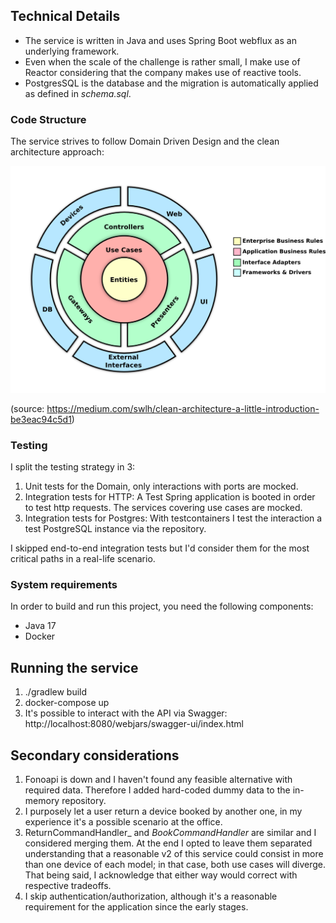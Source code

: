 ## Technical Details

* The service is written in Java and uses Spring Boot webflux as an underlying framework.
* Even when the scale of the challenge is rather small, I make use of Reactor considering that the company makes use of reactive tools.
* PostgresSQL is the database and the migration is automatically applied as defined in _schema.sql_.

### Code Structure

The service strives to follow Domain Driven Design and the clean architecture approach:

![clean architecture diagram](docs/clean_architecture.png)

(source: https://medium.com/swlh/clean-architecture-a-little-introduction-be3eac94c5d1)


### Testing
I split the testing strategy in 3:
1) Unit tests for the Domain, only interactions with ports are mocked.
2) Integration tests for HTTP: A Test Spring application is booted in order to test http requests. The services covering use cases are mocked.
3) Integration tests for Postgres: With testcontainers I test the interaction a test PostgreSQL instance via the repository.

I skipped end-to-end integration tests but I'd consider them for the most critical paths in a real-life scenario.

### System requirements

In order to build and run this project, you need the following components:

- Java 17
- Docker

## Running the service
1) ./gradlew build
2) docker-compose up
3) It's possible to interact with the API via Swagger: http://localhost:8080/webjars/swagger-ui/index.html

## Secondary considerations
1) Fonoapi is down and I haven't found any feasible alternative with required data. Therefore I added hard-coded dummy data to
the in-memory repository.
2) I purposely let a user return a device booked by another one, in my experience it's a possible scenario at the office.
3) ReturnCommandHandler_ and _BookCommandHandler_ are similar and I considered merging them. At the end I opted to leave them separated
understanding that a reasonable v2 of this service could consist in more than one device of each model; in that case, both use cases will diverge.
That being said, I acknowledge that either way would correct with respective tradeoffs.
4) I skip authentication/authorization, although it's a reasonable requirement for the application since the early stages.







